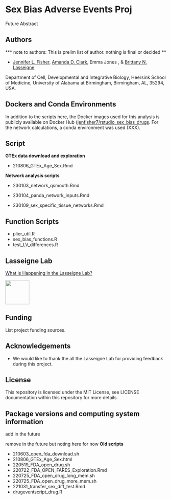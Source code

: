 # Sex Bias Adverse Events Proj

Future Abstract

## Authors

*** note to authors: This is prelim list of author. nothing is final or decided **
- [Jennifer L. Fisher](https://www.github.com/JenFisher7), [Amanda D. Clark](https://github.com/adc0032), Emma Jones , & [Brittany N. Lasseigne](https://github.com/blasseigne)

Department of Cell, Developmental and Integrative Biology, Heersink School of Medicine, University of Alabama at Birmingham, Birmingham, AL, 35294, USA.

## Dockers and Conda Environments

In addition to the scripts here, the Docker images used for this analysis is publicly available on Docker Hub ([jenfisher7/rstudio_sex_bias_drugs](https://hub.docker.com/r/jenfisher7/rstudio_sex_bias_drugs). For the network calculations, a conda environment was used (XXX).

## Script
**GTEx data download and exploration**
- 210806_GTEx_Age_Sex.Rmd

**Network analysis scripts**
- 230103_network_qsmooth.Rmd
- 230104_panda_network_inputs.Rmd

- 230109_sex_specific_tissue_networks.Rmd


## Function Scripts
- plier_util.R
- sex_bias_functions.R
- test_LV_differences.R


## Lasseigne Lab

[What is Happening in the Lasseigne Lab?](https://www.lasseigne.org/)

<img src="https://www.lasseigne.org/img/main/lablogo.png" width="75" height="75">

## Funding

List project funding sources.

## Acknowledgements

 - We would like to thank the all the Lasseigne Lab for providing feedback during this project.

## License

This repository is licensed under the MIT License, see LICENSE
documentation within this repository for more details.


## Package versions and computing system information

add in the future 

remove in the future but noting here for now
**Old scripts**
- 210603_open_fda_download.sh
- 210806_GTEx_Age_Sex.html
- 220519_FDA_open_drug.sh
- 220722_FDA_OPEN_FARES_Exploration.Rmd
- 220725_FDA_open_drug_long_mem.sh
- 220725_FDA_open_drug_more_mem.sh
- 221031_transfer_sex_diff_test.Rmd
- drugeventscript_drug.R

